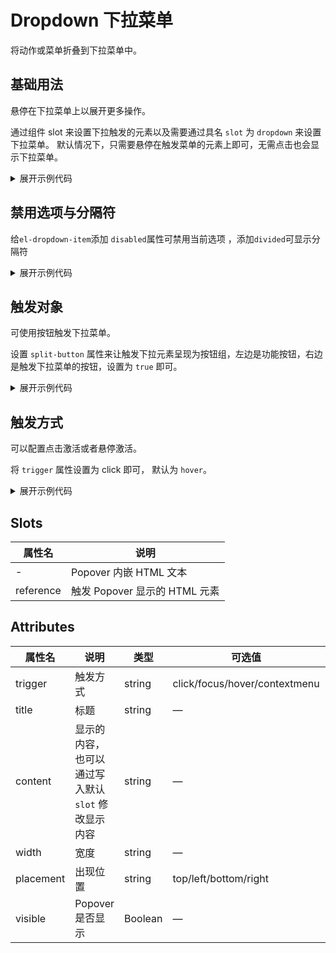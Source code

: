 <script setup>
import Basic from './component/Basic.vue'
import DisabledDivided from './component/Disabled-Divided.vue'
import SplitButton from './component/SplitButton.vue'
import trigger from './component/trigger.vue'
import visible from './component/visible.vue'
import Slot from './component/SplitButton.vue'
</script>

# Dropdown 下拉菜单
将动作或菜单折叠到下拉菜单中。

## 基础用法

悬停在下拉菜单上以展开更多操作。

通过组件 slot 来设置下拉触发的元素以及需要通过具名 `slot` 为 `dropdown` 来设置下拉菜单。 默认情况下，只需要悬停在触发菜单的元素上即可，无需点击也会显示下拉菜单。

<div class="example">
 <Basic/>
</div>

<details>
<summary>展开示例代码</summary>

```vue
<template>
  <APopover
    title="Title"
    content="this is content, this is content, this is content"
    placement="top"
    trigger="hover"
  >
    <template #reference>
      <a-button type="primary">Hover to activate</a-button>
    </template>
  </APopover>
  <APopover
    title="Title"
    content="this is content, this is content, this is content"
  >
    <template #reference>
      <a-button type="primary">Click to activate</a-button>
    </template>
  </APopover>
</template>
```

</details>

## 禁用选项与分隔符
给`el-dropdown-item`添加 `disabled`属性可禁用当前选项 ，添加`divided`可显示分隔符

<div class="example">
 <DisabledDivided/>
</div>

<details>
<summary>展开示例代码</summary>

```vue
<template>
  <APopover
    title="Title"
    content="this is content, this is content, this is content"
    placement="top"
    trigger="hover"
  >
    <template #reference>
      <a-button type="primary">Hover to activate</a-button>
    </template>
  </APopover>
  <APopover
    title="Title"
    content="this is content, this is content, this is content"
  >
    <template #reference>
      <a-button type="primary">Click to activate</a-button>
    </template>
  </APopover>
</template>
```

</details>

## 触发对象

可使用按钮触发下拉菜单。

设置 `split-button` 属性来让触发下拉元素呈现为按钮组，左边是功能按钮，右边是触发下拉菜单的按钮，设置为 `true` 即可。

<div class="example">
 <SplitButton/>
</div>

<details>
<summary>展开示例代码</summary>

```vue
<template>
  <APopover
    :visible="popoverVisible"
    title="Title"
    content="this is content, this is content, this is content"
  >
    <template #reference>
      <a-button @click="popoverVisible = !popoverVisible" type="primary"
        >Manual to activate</a-button
      >
    </template>
  </APopover>
</template>

<script lang="ts" setup>
import { ref } from "vue";

const popoverVisible = ref(false);
</script>
```

</details>

## 触发方式

可以配置点击激活或者悬停激活。

将 `trigger` 属性设置为 click 即可， 默认为 `hover`。

<div class="example">
 <trigger />
</div>

<details>
<summary>展开示例代码</summary>

```vue
<template>
  <APopover
    width="400px"
    content="this is content, this is content, this is content"
  >
    <template #reference>
      <a-button type="primary">Click to activate</a-button>
    </template>
    <a-table :tableData="tableData.tBody" :tableColumn="tableData.tHead">
    </a-table>
  </APopover>
</template>

<script lang="ts" setup>
import { ref } from "vue";

const tableData = ref({
  tHead: [
    {
      key: "id",
      text: "学号",
    },
    {
      key: "name",
      text: "姓名",
    },
    {
      key: "age",
      text: "年龄",
    },
    {
      key: "chinese",
      text: "语文",
      editable: false,
    },
    {
      key: "math",
      text: "数学",
      editable: false,
    },
    {
      key: "english",
      text: "英语",
      editable: false,
    },
    // {
    //     key: "operation",
    //     text: "操作",
    // },
  ],
  tBody: [
    {
      id: 1,
      name: "Yjj",
      age: 21,
      chinese: 121,
      math: 90,
      english: 138,
    },
    {
      id: 2,
      name: "嘿毛",
      age: 20,
      chinese: 111,
      math: 32,
      english: 43,
    },
    {
      id: 3,
      name: "big龙",
      age: 19,
      chinese: 44,
      math: 21,
      english: 11,
    },
    {
      id: 4,
      name: "嫖瓜",
      age: 21,
      chinese: 80,
      math: 40,
      english: 45,
    },
  ],
});
</script>
```

</details>

## Slots

| 属性名    | 说明                          |
| --------- | ----------------------------- |
| -         | Popover 内嵌 HTML 文本        |
| reference | 触发 Popover 显示的 HTML 元素 |

## Attributes

| 属性名    | 说明                                               | 类型    | 可选值                        | 默认值 |
| --------- | -------------------------------------------------- | ------- | ----------------------------- | ------ |
| trigger   | 触发方式                                           | string  | click/focus/hover/contextmenu | hover  |
| title     | 标题                                               | string  | —                             | —      |
| content   | 显示的内容，也可以通过写入默认 `slot` 修改显示内容 | string  | —                             | —      |
| width     | 宽度                                               | string  | —                             | 150px  |
| placement | 出现位置                                           | string  | top/left/bottom/right         | bottom |
| visible   | Popover 是否显示                                   | Boolean | —                             | null   |

<style>
  table td {
      width:fit-content
  }
</style>

